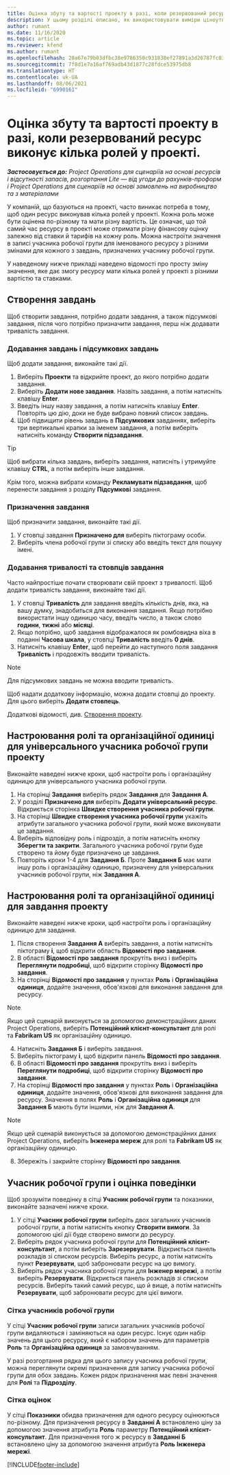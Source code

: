 ```yaml
---
title: Оцінка збуту та вартості проекту в разі, коли резервований ресурс виконує кілька ролей у проекті.
description: У цьому розділі описано, як використовувати виміри ціноутворення для підтримки ціноутворення та кошторисних оцінок для ресурсу, який виконує кілька ролей у проекті.
author: rumant
ms.date: 11/16/2020
ms.topic: article
ms.reviewer: kfend
ms.author: rumant
ms.openlocfilehash: 28a67e79b03dfbc38e9786350c931838ef27891a3d26787fc0334e0572528228
ms.sourcegitcommit: 7f8d1e7a16af769adb43d1877c28fdce53975db8
ms.translationtype: HT
ms.contentlocale: uk-UA
ms.lasthandoff: 08/06/2021
ms.locfileid: "6990161"
---
```

# <a name="estimate-project-sales-and-costs-when-a-bookable-resource-fills-multiple-roles-on-a-project"></a>Оцінка збуту та вартості проекту в разі, коли резервований ресурс виконує кілька ролей у проекті. 

_**Застосовується до:** Project Operations для сценаріїв на основі ресурсів і відсутності запасів, розгортання Lite — від угоди до рахунків-проформ і Project Operations для сценаріїв на основі замовлень на виробництво та з матеріалами_ 

У компаній, що базуються на проекті, часто виникає потреба в тому, щоб один ресурс виконував кілька ролей у проекті. Кожна роль може бути оцінена по-різному та мати різну вартість. Це означає, що той самий час ресурсу в проекті може отримати різну фінансову оцінку залежно від ставки й тарифів на кожну роль. Можна настроїти значення в записі учасника робочої групи для іменованого ресурсу з різними змінами для кожного з завдань, призначених учаснику робочої групи.

У наведеному нижче прикладі наведено відомості про просту зміну значення, яке дає змогу ресурсу мати кілька ролей у проекті з різними вартістю та ставками.

## <a name="create-tasks"></a>Створення завдань
Щоб створити завдання, потрібно додати завдання, а також підсумкові завдання, після чого потрібно призначити завдання, перш ніж додавати тривалість завдання. 

### <a name="add-tasks-and-summary-tasks"></a>Додавання завдань і підсумкових завдань
Щоб додати завдання, виконайте такі дії.

1. Виберіть **Проекти** та відкрийте проект, до якого потрібно додати завдання.
2. Виберіть **Додати нове завдання**. Назвіть завдання, а потім натисніть клавішу **Enter**.
3. Введіть іншу назву завдання, а потім натисніть клавішу **Enter**. Повторіть цю дію, доки не буде вибрано повний список завдань.
3. Щоб підвищити рівень завдань в **Підсумкових** завданнях, виберіть три вертикальні крапки за іменем завдання, а потім виберіть натисніть команду **Створити підзавдання**. 

  > [!TIP]
  > Щоб вибрати кілька завдань, виберіть завдання, натисніть і утримуйте клавішу **CTRL**, а потім виберіть інше завдання.
  >
  > Крім того, можна вибрати команду **Рекламувати підзавдання**, щоб перенести завдання з розділу **Підсумкові** завдання.

### <a name="assign-tasks"></a>Призначення завдання

Щоб призначити завдання, виконайте такі дії.

1. У стовпці завдання **Призначено для** виберіть піктограму особи.
2. Виберіть члена робочої групи зі списку або введіть текст для пошуку імені.

### <a name="add-task-duration-and-columns"></a>Додавання тривалості та стовпців завдання

Часто найпростіше почати створювати свій проект з тривалості. Щоб додати тривалість завдання, виконайте такі дії.

1. У стовпці **Тривалість** для завдання введіть кількість днів, яка, на вашу думку, знадобиться для виконання завдання. Якщо потрібно використати іншу одиницю часу, введіть число, а також слово **години**, **тижні** або **місяці**.
2. Якщо потрібно, щоб завдання відображалося як ромбовидна віха в поданні **Часова шкала**, у стовпці **Тривалість** введіть **0 днів**.
3. Натисніть клавішу **Enter**, щоб перейти до наступного поля завдання **Тривалість** і продовжіть вводити тривалість.

  > [!NOTE]
  > Для підсумкових завдань не можна вводити тривалість.

Щоб надати додаткову інформацію, можна додати стовпці до проекту. Для цього виберіть **Додати стовпець**. 

Додаткові відомості, див. [Створення проекту](https://support.microsoft.com/en-us/office/create-a-project-a5b5e823-fb2e-45fd-be00-7d84422d9749).

## <a name="set-up-the-role-and-organization-unit-for-a-generic-project-team-member"></a>Настроювання ролі та організаційної одиниці для універсального учасника робочої групи проекту
Виконайте наведені нижче кроки, щоб настроїти роль і організаційну одиницю для універсального учасника робочої групи.

1. На сторінці **Завдання** виберіть рядок **Завдання** для **Завдання А**. 
2. У розділі **Призначено для** виберіть **Додати універсальний ресурс**. Відкриється сторінка **Швидке створення учасника робочої групи**.
3. На сторінці **Швидке створення учасника робочої групи** укажіть атрибути загального учасника робочої групи, який може виконувати це завдання.
4. Виберіть відповідну роль і підрозділ, а потім натисніть кнопку **Зберегти та закрити**. Загального учасника робочої групи буде створено та йому буде призначено це завдання. 
5. Повторіть кроки 1-4 для **Завдання Б**. Проте **Завдання Б** має мати іншу роль і організаційну одиницю, призначену для універсальних учасників робочої групи, ніж **Завдання А**. 

## <a name="set-up-the-role-and-organization-unit-for-a-project-task"></a>Настроювання ролі та організаційної одиниці для завдання проекту
Виконайте наведені нижче кроки, щоб настроїти роль і організаційну одиницю для завдання.

1. Після створення **Завдання А** виберіть завдання, а потім натисніть піктограму **і**, щоб відкрити область **Відомості про завдання**. 
2. В області **Відомості про завдання** прокрутіть вниз і виберіть **Переглянути подробиці**, щоб відкрити сторінку **Відомості про завдання**.
3. На сторінці **Відомості про завдання** у пунктах **Роль** і **Організаційна одиниця**, додайте значення, обов'язкові для виконання завдання для ресурсу. 

  > [!NOTE]
  > Якщо цей сценарій виконується за допомогою демонстраційних даних Project Operations, виберіть **Потенційний клієнт-консультант** для ролі та **Fabrikam US** як організаційну одиницю.

4. Натисніть **Завдання Б** і виберіть завдання.
5. Виберіть піктограму **і**, щоб відкрити панель **Відомості про завдання**. 
6. В області **Відомості про завдання** прокрутіть вниз і виберіть **Переглянути подробиці**, щоб відкрити сторінку **Відомості про завдання**.
7. На сторінці **Відомості про завдання** у пунктах **Роль** і **Організаційна одиниця**, додайте значення, обов'язкові для виконання завдання для ресурсу. Значення в полях **Роль** і **Організаційна одиниця** для **Завдання Б** мають бути іншими, ніж для **Завдання A**. 

  > [!NOTE]
  > Якщо цей сценарій виконується за допомогою демонстраційних даних Project Operations, виберіть **Інженера мереж** для ролі та **Fabrikam US** як організаційну одиницю.

8. Збережіть і закрийте сторінку **Відомості про завдання**. 

## <a name="team-member-and-estimates-behavior"></a>Учасник робочої групи і оцінка поведінки 
Щоб зрозуміти поведінку в сітці **Учасник робочої групи** та показники, виконайте зазначені нижче кроки.

1. У сітці **Учасник робочої групи** виберіть двох загальних учасників робочої групи, а потім натисніть кнопку **Створити вимоги**. За допомогою цієї дії буде створено вимоги до ресурсу. 
2. Виберіть рядок учасника робочої групи для **Потенційний клієнт-консультант**, а потім виберіть **Зарезервувати**. Відкриється панель розкладів зі списком ресурсів. Виберіть ресурс, а потім натисніть пункт **Резервувати**, щоб забронювати ресурс на цю вимогу.
3. Виберіть рядок учасника робочої групи для **Інженер мережі**, а потім виберіть **Резервувати**. Відкриється панель розкладів зі списком ресурсів. Виберіть такий самий ресурс, що й вище, а потім натисніть **Резервувати**, щоб забронювати ресурс для цієї вимоги.

### <a name="team-member-grid"></a>Сітка учасників робочої групи 

У сітці **Учасник робочої групи** записи загальних учасників робочої групи видаляються і заміняються на один ресурс. Існує один набір значень для цього ресурсу, який є набором значень для параметрів **Роль** та **Організаційна одиниця** за замовчуванням.

У разі розгортання рядка для цього запису учасника робочої групи, можна переглянути окремі призначення для запису учасника робочої групи для обох завдань. Кожен рядок призначення має певні значення для **Ролі** та **Підрозділу**. 

### <a name="estimates-grid"></a>Сітка оцінок 

У сітці **Показники** обидва призначення для одного ресурсу оцінюються по-різному. Для призначення ресурсу в **Завданні А** встановлено ціну за допомогою значення атрибута **Роль** параметру **Потенційний клієнт-консультант**. Для призначення того ж ресурсу в **Завданні Б** встановлено ціну за допомогою значення атрибута **Роль** **Інженера мережі**.


[!INCLUDE[footer-include](../includes/footer-banner.md)]